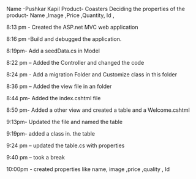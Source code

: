 Name -Pushkar Kapil
Product- Coasters 
Deciding the properties of the product- Name ,Image ,Price ,Quantity, Id ,



8:13 pm - Created the ASP.net MVC web application

8:16 pm -Build and debugged the application.

8:19pm- Add a seedData.cs in Model 

8:22 pm – Added the Controller and changed the code 

8:24 pm  - Add a migration Folder  and Customize class in this folder

8:36 pm – Added the view file in an folder  

8:44 pm- Added the index.cshtml  file 

8:50 pm- Added a other view and created a table and a Welcome.cshtml

9:13pm- Updated the file and named the table 

9:19pm- added a class in. the table 

9:24 pm – updated the table.cs with properties 

9:40 pm – took a break

10:00pm - created properties like name, image ,price ,quality , Id



 

